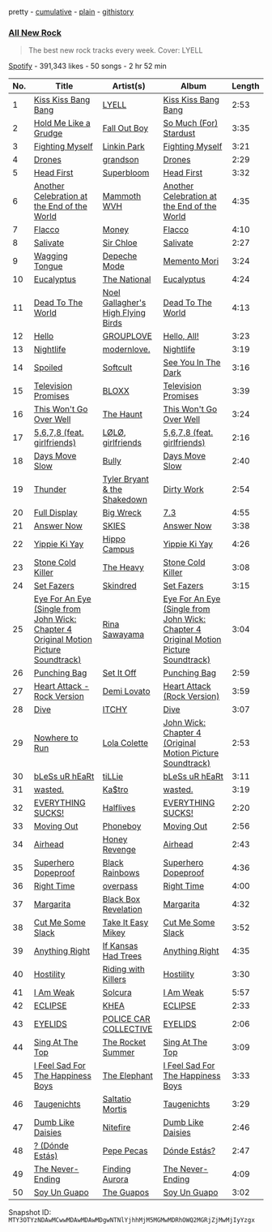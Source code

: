 pretty - [cumulative](/playlists/cumulative/37i9dQZF1DWZryfp6NSvtz.md) - [plain](/playlists/plain/37i9dQZF1DWZryfp6NSvtz) - [githistory](https://github.githistory.xyz/mackorone/spotify-playlist-archive/blob/main/playlists/plain/37i9dQZF1DWZryfp6NSvtz)

### [All New Rock](https://open.spotify.com/playlist/37i9dQZF1DWZryfp6NSvtz)

> The best new rock tracks every week\. Cover: LYELL

[Spotify](https://open.spotify.com/user/spotify) - 391,343 likes - 50 songs - 2 hr 52 min

| No. | Title | Artist(s) | Album | Length |
|---|---|---|---|---|
| 1 | [Kiss Kiss Bang Bang](https://open.spotify.com/track/3kFoZcKkIUsKBoWYHvMkUQ) | [LYELL](https://open.spotify.com/artist/3aDih8lIm5GOfAaorpUg5Y) | [Kiss Kiss Bang Bang](https://open.spotify.com/album/7ADrQj9OGll4kiXcCSdcqI) | 2:53 |
| 2 | [Hold Me Like a Grudge](https://open.spotify.com/track/7u2nN6yhi4SfFyMHLE032Q) | [Fall Out Boy](https://open.spotify.com/artist/4UXqAaa6dQYAk18Lv7PEgX) | [So Much \(For\) Stardust](https://open.spotify.com/album/5mWnMYLnfcnkDOCojHW6O1) | 3:35 |
| 3 | [Fighting Myself](https://open.spotify.com/track/5CVZeK7bOC9QxYcZ9gJ5X2) | [Linkin Park](https://open.spotify.com/artist/6XyY86QOPPrYVGvF9ch6wz) | [Fighting Myself](https://open.spotify.com/album/0S1tvjDaar0S6LaRJAFcWF) | 3:21 |
| 4 | [Drones](https://open.spotify.com/track/5QNWATWEQiM9S7rsFUu0Ns) | [grandson](https://open.spotify.com/artist/4ZgQDCtRqZlhLswVS6MHN4) | [Drones](https://open.spotify.com/album/2ZfElZEiFCJhbXZa1iVEGb) | 2:29 |
| 5 | [Head First](https://open.spotify.com/track/24Wc1dCou67Mgn0vi5LK5z) | [Superbloom](https://open.spotify.com/artist/3xdggitmc1vFAChxAwhIIL) | [Head First](https://open.spotify.com/album/5Au7ooskCj2MPG0VTnDfV7) | 3:32 |
| 6 | [Another Celebration at the End of the World](https://open.spotify.com/track/4k6NV1b3icM8BRCkT57oPV) | [Mammoth WVH](https://open.spotify.com/artist/6WKdhhc03LqnixYI2ZzWzO) | [Another Celebration at the End of the World](https://open.spotify.com/album/3LOcvq0COUOnftohINoJAD) | 4:35 |
| 7 | [Flacco](https://open.spotify.com/track/248Z8fgwFHdQCAhtkJ0hrj) | [Money](https://open.spotify.com/artist/2v0x2qsSuy06OiFIo8zX6s) | [Flacco](https://open.spotify.com/album/58dq6GiHzAppusqEYSC4yq) | 4:10 |
| 8 | [Salivate](https://open.spotify.com/track/00ieljc71OVNDOvJ22tbiN) | [Sir Chloe](https://open.spotify.com/artist/6rniTPs9zN26kYnkPdFl1U) | [Salivate](https://open.spotify.com/album/5wEDBwUDtEWwuPKTT8Y77g) | 2:27 |
| 9 | [Wagging Tongue](https://open.spotify.com/track/5g2GhW0Xdc0HHwUCaKkmRQ) | [Depeche Mode](https://open.spotify.com/artist/762310PdDnwsDxAQxzQkfX) | [Memento Mori](https://open.spotify.com/album/3QWc9HhBWgk9dIEwOkJx4q) | 3:24 |
| 10 | [Eucalyptus](https://open.spotify.com/track/4jWYcdqKv3LGrTTaJ8WI16) | [The National](https://open.spotify.com/artist/2cCUtGK9sDU2EoElnk0GNB) | [Eucalyptus](https://open.spotify.com/album/1X4j5akVUneSAF4ZYuoULl) | 4:24 |
| 11 | [Dead To The World](https://open.spotify.com/track/1HuR4jf1BdzTIba7raFsPR) | [Noel Gallagher's High Flying Birds](https://open.spotify.com/artist/7sjttK1WcZeyLPn3IsQ62L) | [Dead To The World](https://open.spotify.com/album/3SVwQmt2Eu8Hr63m3rT3zn) | 4:13 |
| 12 | [Hello](https://open.spotify.com/track/3DcJhILpOqM0tNWTKGf6uq) | [GROUPLOVE](https://open.spotify.com/artist/3kVUvbeRdcrqQ3oHk5hPdx) | [Hello, All!](https://open.spotify.com/album/3hAyNJLQx0Mdq1LKclx7R4) | 3:23 |
| 13 | [Nightlife](https://open.spotify.com/track/6b2mRkThwyuVlw9IYW7aST) | [modernlove.](https://open.spotify.com/artist/2u17Ej1u0JHyRsstmofsrh) | [Nightlife](https://open.spotify.com/album/4ZpE0RfPiMkohY2AHZoUHe) | 3:19 |
| 14 | [Spoiled](https://open.spotify.com/track/1kpLFYELP9ZawXgUd8gr8v) | [Softcult](https://open.spotify.com/artist/13pYXGtaLO9d06VrXX4Aw0) | [See You In The Dark](https://open.spotify.com/album/4TtZH64f81Pv1Y7rpwqDBe) | 3:16 |
| 15 | [Television Promises](https://open.spotify.com/track/4naPdZuEidyk9rOC3WVxi5) | [BLOXX](https://open.spotify.com/artist/4wYzzR0lpEub1gUU8bbBTw) | [Television Promises](https://open.spotify.com/album/4w8Innemo2CDtnJnO7T9cT) | 3:39 |
| 16 | [This Won't Go Over Well](https://open.spotify.com/track/4WNJmm4Xv8d0ELJgowypjT) | [The Haunt](https://open.spotify.com/artist/45d8YG3R2DApOMnIZuyK8p) | [This Won't Go Over Well](https://open.spotify.com/album/4Nxlb1mo54gPu2bXibj259) | 3:24 |
| 17 | [5,6,7,8 \(feat\. girlfriends\)](https://open.spotify.com/track/6YAngZqMTJyorUHoeOpaqy) | [LØLØ](https://open.spotify.com/artist/5MjcGshMggPgIHinIUDaX0), [girlfriends](https://open.spotify.com/artist/4Dwhb9SL7iO3L27oXvEiO7) | [5,6,7,8 \(feat\. girlfriends\)](https://open.spotify.com/album/0SPIpADk9hv62agR2J5iy5) | 2:16 |
| 18 | [Days Move Slow](https://open.spotify.com/track/4zeGdv0J2HFfTaZIyUPwrq) | [Bully](https://open.spotify.com/artist/34LdbFt5sVXKTJOzf1iExQ) | [Days Move Slow](https://open.spotify.com/album/5rC3BK6aGWCePOsQxbvGHO) | 2:40 |
| 19 | [Thunder](https://open.spotify.com/track/0xmvgqYiUs1GApjTeBvu6s) | [Tyler Bryant & the Shakedown](https://open.spotify.com/artist/3Ig1cmnFAUxpTEYVjTRkLo) | [Dirty Work](https://open.spotify.com/album/21H9SxzyamF84Wu2DsEFsR) | 2:54 |
| 20 | [Full Display](https://open.spotify.com/track/425TbSEfrxM6MsIsdoD1fg) | [Big Wreck](https://open.spotify.com/artist/557SGrCJ59ysjCE1xjVZbS) | [7.3](https://open.spotify.com/album/0nDavBqq3bMno5DjiKInJw) | 4:55 |
| 21 | [Answer Now](https://open.spotify.com/track/1rzQ3OZgJpoA7L6NX0HAWv) | [SKIES](https://open.spotify.com/artist/6ibOZLYvvJ6y2LcUekrZKK) | [Answer Now](https://open.spotify.com/album/0Prpbl7serVdrrK2wKYGsO) | 3:38 |
| 22 | [Yippie Ki Yay](https://open.spotify.com/track/7kqwuYDC4u3vgN1xevrmGp) | [Hippo Campus](https://open.spotify.com/artist/1btWGBz4Uu1HozTwb2Lm8A) | [Yippie Ki Yay](https://open.spotify.com/album/2YvJnCMTTHVUBcnZFjs0f1) | 4:26 |
| 23 | [Stone Cold Killer](https://open.spotify.com/track/19upAEqeqyWplsN9UXcA12) | [The Heavy](https://open.spotify.com/artist/0bZCak2tcRMY1dzEIuwF42) | [Stone Cold Killer](https://open.spotify.com/album/513s8ALXQ5VxaIYNXTUKUb) | 3:08 |
| 24 | [Set Fazers](https://open.spotify.com/track/1cFTzMVTrgYTXT6Ed4KsRr) | [Skindred](https://open.spotify.com/artist/3jTlKw98Ql1jGRPYqhqHap) | [Set Fazers](https://open.spotify.com/album/1fZ1mUfz95fU8yXVHkWv3K) | 3:15 |
| 25 | [Eye For An Eye \(Single from John Wick: Chapter 4 Original Motion Picture Soundtrack\)](https://open.spotify.com/track/5dEeT1r0H6uK0iIEpOBZOg) | [Rina Sawayama](https://open.spotify.com/artist/2KEqzdPS7M5YwGmiuPTdr5) | [Eye For An Eye \(Single from John Wick: Chapter 4 Original Motion Picture Soundtrack\)](https://open.spotify.com/album/37KRITWJS6Awq8NmJOsXLG) | 3:04 |
| 26 | [Punching Bag](https://open.spotify.com/track/7fudux10sVIxILOocZaHrW) | [Set It Off](https://open.spotify.com/artist/06bDwgCHeMAwhgI8il4Y5k) | [Punching Bag](https://open.spotify.com/album/4KmzB82Fr509bPq87gG1QS) | 2:59 |
| 27 | [Heart Attack \- Rock Version](https://open.spotify.com/track/6qgwX7o1fYLwbikNrddmFo) | [Demi Lovato](https://open.spotify.com/artist/6S2OmqARrzebs0tKUEyXyp) | [Heart Attack \(Rock Version\)](https://open.spotify.com/album/2rOWZbcGNXuzelDRabOHI8) | 3:59 |
| 28 | [Dive](https://open.spotify.com/track/1N5Zk6f6vejN6uqiPaOYCg) | [ITCHY](https://open.spotify.com/artist/42pWilgI9MEZARoTtGHNR4) | [Dive](https://open.spotify.com/album/0XgvGy4WJvG64DzBMI1rTZ) | 3:07 |
| 29 | [Nowhere to Run](https://open.spotify.com/track/6lCSM04ta1MTowiSwIlppz) | [Lola Colette](https://open.spotify.com/artist/5iR1A3d656MA1cDi6MijD3) | [John Wick: Chapter 4 \(Original Motion Picture Soundtrack\)](https://open.spotify.com/album/0TZNgMbhqhmcD6GUW8aGbM) | 2:53 |
| 30 | [bLeSs uR hEaRt](https://open.spotify.com/track/4bjn7QMGA72zxqEfrm6fpE) | [tiLLie](https://open.spotify.com/artist/6toGqzw4iivB9qwDpOAiVN) | [bLeSs uR hEaRt](https://open.spotify.com/album/16ybJSJV5vWOH4PjmnvWgO) | 3:11 |
| 31 | [wasted.](https://open.spotify.com/track/6IaWNJ6qOWlGeHBiiTtsv7) | [Ka$tro](https://open.spotify.com/artist/22AaKQKPmQXX1xFhc825rJ) | [wasted.](https://open.spotify.com/album/30XsDPphme5KwIyvzx9jys) | 3:19 |
| 32 | [EVERYTHING SUCKS!](https://open.spotify.com/track/453gVRCWZ0SKSoWfQzyFqY) | [Halflives](https://open.spotify.com/artist/4er5NZNuc83Cev96LA28ID) | [EVERYTHING SUCKS!](https://open.spotify.com/album/3F74AL4nsOcfw21EKINfbr) | 2:20 |
| 33 | [Moving Out](https://open.spotify.com/track/6p5ra9aNCJXhuKxFRkboBn) | [Phoneboy](https://open.spotify.com/artist/5vh3TBzvI4nASt2A1KfgcR) | [Moving Out](https://open.spotify.com/album/7HDc3SiSRD6eBnRg4CyMXy) | 2:56 |
| 34 | [Airhead](https://open.spotify.com/track/5inDa524Pc1x4NJmyrZ5pp) | [Honey Revenge](https://open.spotify.com/artist/1DHMgO3IIYSYPJ6CFyDYnK) | [Airhead](https://open.spotify.com/album/3FIv6ePul9uNwJ8Qs6iY45) | 2:43 |
| 35 | [Superhero Dopeproof](https://open.spotify.com/track/6eQF2PeXF6zKjbm9w1JJzX) | [Black Rainbows](https://open.spotify.com/artist/6VNmsa4FPNunveA9ktg0Nb) | [Superhero Dopeproof](https://open.spotify.com/album/7DTaDXygAePDZ4KuZI6AER) | 4:36 |
| 36 | [Right Time](https://open.spotify.com/track/6ShMhtk1om88amkkiUrpS9) | [overpass](https://open.spotify.com/artist/2y3PEaAgTdxYfbyeSXORv8) | [Right Time](https://open.spotify.com/album/1VsVEFWRQdn1MtFcjrTUXW) | 4:00 |
| 37 | [Margarita](https://open.spotify.com/track/1ahhzDbVtQXhueOWjLsAKu) | [Black Box Revelation](https://open.spotify.com/artist/3wFP2UY6scUTvqgucLALQq) | [Margarita](https://open.spotify.com/album/76TfjkwKnbIbE3ORZyrT6B) | 4:32 |
| 38 | [Cut Me Some Slack](https://open.spotify.com/track/6t5KU46VvithOInDjQT1WH) | [Take It Easy Mikey](https://open.spotify.com/artist/2JjGW1zgUSb7RvhxfnKAP9) | [Cut Me Some Slack](https://open.spotify.com/album/4Wnu9RaUIrCUeuD91Dw6kC) | 3:52 |
| 39 | [Anything Right](https://open.spotify.com/track/6xxKMzKJ6FWBciC5d0pngq) | [If Kansas Had Trees](https://open.spotify.com/artist/3YEeJlxfkfxvuPVw5NxiS2) | [Anything Right](https://open.spotify.com/album/60OxWE7KYtv2DcMH022dbC) | 4:35 |
| 40 | [Hostility](https://open.spotify.com/track/3SRJ4gKtiODW34DJoJ0QkW) | [Riding with Killers](https://open.spotify.com/artist/2b8G0NrQcM1QRhP9ZZMuPj) | [Hostility](https://open.spotify.com/album/76EVQeQTXsZohMKrr3jwFB) | 3:30 |
| 41 | [I Am Weak](https://open.spotify.com/track/65F3opMyug6nxP5yC0iLzv) | [Solcura](https://open.spotify.com/artist/445zBUVF0rFPYykLcOpjXN) | [I Am Weak](https://open.spotify.com/album/05pop0mHJQp0FQMpJkPEuh) | 5:57 |
| 42 | [ECLIPSE](https://open.spotify.com/track/3mEb7NQ4pCQ7Rwy9RVC2eq) | [KHEA](https://open.spotify.com/artist/4m6ubhNsdwF4psNf3R8kwR) | [ECLIPSE](https://open.spotify.com/album/3Nv2CgSejy30r4EM0JTLFu) | 2:33 |
| 43 | [EYELIDS](https://open.spotify.com/track/1iGKMqKV0GBLX9Q6yXTDER) | [POLICE CAR COLLECTIVE](https://open.spotify.com/artist/4FaTP0DGcGHdaTAcUIFTQ2) | [EYELIDS](https://open.spotify.com/album/0NNdMw7RTuQpUZ6fU1zZcM) | 2:06 |
| 44 | [Sing At The Top](https://open.spotify.com/track/5de8ELnYFwWdKctdRpXJkS) | [The Rocket Summer](https://open.spotify.com/artist/3Uqc6c1DUPkyUQSeatexYU) | [Sing At The Top](https://open.spotify.com/album/2xpJ8NDteQqvkrvVMMSllL) | 3:09 |
| 45 | [I Feel Sad For The Happiness Boys](https://open.spotify.com/track/7myQwZWeD0ZoTLZDnDfmx0) | [The Elephant](https://open.spotify.com/artist/0DoWJgmqrYGay5SQYudUqY) | [I Feel Sad For The Happiness Boys](https://open.spotify.com/album/6JbIXErSIldxzBs1E2cLAH) | 3:33 |
| 46 | [Taugenichts](https://open.spotify.com/track/3rsYY8DVstiJm1Rhej6kc8) | [Saltatio Mortis](https://open.spotify.com/artist/09Z51O0q4AwHl7FjUUlFKw) | [Taugenichts](https://open.spotify.com/album/41sgM3NYCXfsREAPgOHqeb) | 3:29 |
| 47 | [Dumb Like Daisies](https://open.spotify.com/track/1TF0Y8CmQnFZBYXcOHFHqV) | [Nitefire](https://open.spotify.com/artist/6sIMsIWHy6VE1bbB1XP7fl) | [Dumb Like Daisies](https://open.spotify.com/album/1Ira1dqfMJ0mBU31nBhMw9) | 2:46 |
| 48 | [? \(Dónde Estás\)](https://open.spotify.com/track/1MsIW3wz0qsDqny7osBmn0) | [Pepe Pecas](https://open.spotify.com/artist/5TZkTvjOfTSsgBQVP7SDyq) | [Dónde Estás?](https://open.spotify.com/album/4Bk6OU38eUKgvV5uLhZTeZ) | 2:47 |
| 49 | [The Never\-Ending](https://open.spotify.com/track/5Zy34HZwWlkuylXn1edLg8) | [Finding Aurora](https://open.spotify.com/artist/5cg6ycryqQJewFOqeffsC0) | [The Never\-Ending](https://open.spotify.com/album/2CIreOtcmQm4W1Z1LqNTlz) | 4:09 |
| 50 | [Soy Un Guapo](https://open.spotify.com/track/0Hl9zIp6BUMfdijVXEXAQG) | [The Guapos](https://open.spotify.com/artist/0rpiQ50GeyAWnvorWR4pvh) | [Soy Un Guapo](https://open.spotify.com/album/2vmMCMxlftRO0lB0guabEu) | 3:02 |

Snapshot ID: `MTY3OTYzNDAwMCwwMDAwMDAwMDgwNTNlYjhhMjM5MGMwMDRhOWQ2MGRjZjMwMjIyYzgx`
